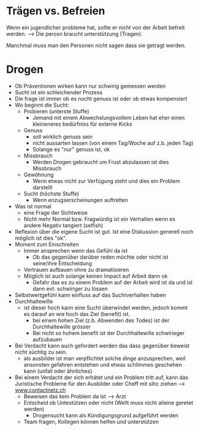 # Trägen vs. Befreien
Wenn ein jugendlicher probleme hat, sollte er nicht von der Arbeit befreit werden. --> Die perosn braucht unterstützung (Tragen).

Manchmal muss man den Personen nicht sagen dass sie getragt werden.



# Drogen
- Ob Präventionen wirken kann nur schwirig gemessen werden
- Sucht ist ein schleichender Prozess
- Die frage ist immer ob es nocht genuss ist oder ob etwas kompensiert
- Wo beginnt die Sucht:
  - Probieren (unterste Stuffe)
    - Jemand mit einem Abwechslungsvollem Leben hat eher einen kleineneres bedürfniss für externe Kicks
  - Genuss
    - soll wirklich genuss sein
    - nicht aussarten lassen (von einem Tag/Woche auf z.b. jeden Tag)
    - Solange es "nur" genuss ist, ok
  - Missbrauch
    - Werden Drogen gebraucht um Frust abzulassen ist dies Missbrauch
  - Gewöhnung
    - Wenn etwas nicht zur Verfügung steht und dies ein Problem darstellt
  - Sucht (höchste Stuffe)
    - Wenn enzugserscheinungen auftretten
- Was ist normal
  - eine Frage der Sichtweise
  - Nicht mehr Normal bzw. Fragwürdig ist ein Verhalten wenn es andere Negativ tangiert (selfish)
- Reflexion über die eigene Sucht ist gut. Ist eine Diskussion generell noch möglich ist dies "ok".
- Moment zum Einschreiten
  - Immer ansprechen wenn das Gefühl da ist
    - Ob das gegenüber darüber reden möchte oder nicht ist seine/ihre Entscheidung
  - Vertrauen aufbauen ohne zu dramatisieren
  - Möglich ist auch solange keinen Impact auf Arbeit dann ok
    - Gefahr das es zu einem Problem auf der Arbeit wird ist da und ist dann evt. schwiriger zu lössen
- Selbstwertgefühl kann einfluss auf das Suchtverhalten haben
- Durchhaltewille
  - ist dieser hoch kann eine Sucht überwindet werden, jedoch kommt es darauf an wie hoch das Ziel (benefit) ist.
    - bei einem hohen Ziel (z.b. Abwenden des Todes) ist der Durchhaltewille grösser
    - Bei nicht so hohem benefit ist der Durchhaltewille schwirieger aufzubauen
- Bei Verdacht kann auch gefordert werden das dass gegenüber beweist nicht süchtig zu sein.
  - als ausbilder ist man verpflichtet solche dinge anzusprechen, weil ansonsten gefahren entstehen und etwas schlimmes geschehen kann (unfall oder ähnliches)
- Bei einem Verdacht der sich erhätet und ein Problem tritt auf, kann das Juristische Probleme für den Ausbilder oder Cheff mit sihc ziehen --> www.contactnetz.ch
  - Beweisen das kein Problem da ist --> Arzt
  - Entscheid ob Untestützen oder nicht (Wellt muss nicht alleine geretet werden)
    - Drogensucht kann als Kündigungsgrund aufgeführt werden
  - Team fragen, Kollegen können helfen und unterstützen
